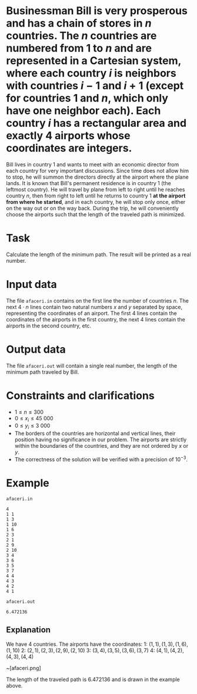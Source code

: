 # Businessman Bill is very prosperous and has a chain of stores in $n$ countries. The $n$ countries are numbered from $1$ to $n$ and are represented in a Cartesian system, where each country $i$ is neighbors with countries $i-1$ and $i+1$ (except for countries $1$ and $n$, which only have one neighbor each). Each country $i$ has a rectangular area and exactly $4$ airports whose coordinates are integers.
Bill lives in country $1$ and wants to meet with an economic director from each country for very important discussions. Since time does not allow him to stop, he will summon the directors directly at the airport where the plane lands.
It is known that Bill's permanent residence is in country $1$ (the leftmost country). He will travel by plane from left to right until he reaches country $n$, then from right to left until he returns to country $1$ **at the airport from where he started**, and in each country, he will stop only once, either on the way out or on the way back. During the trip, he will conveniently choose the airports such that the length of the traveled path is minimized.

# Task

Calculate the length of the minimum path. The result will be printed as a real number.

# Input data

The file `afaceri.in` contains on the first line the number of countries $n$. The next $4 \cdot n$ lines contain two natural numbers $x$ and $y$ separated by space, representing the coordinates of an airport. The first $4$ lines contain the coordinates of the airports in the first country, the next $4$ lines contain the airports in the second country, etc.

# Output data

The file `afaceri.out` will contain a single real number, the length of the minimum path traveled by Bill.

# Constraints and clarifications

* $1 \leq n \leq 300$
* $0 \leq x_i \leq 45 \ 000$
* $0 \leq y_i \leq 3 \ 000$
* The borders of the countries are horizontal and vertical lines, their position having no significance in our problem. The airports are strictly within the boundaries of the countries, and they are not ordered by $x$ or $y$.
* The correctness of the solution will be verified with a precision of $10^{-3}$.

# Example

`afaceri.in`
```
4
1 1
1 3
1 10
1 6
2 3
2 1
2 9
2 10
3 4
3 6
3 5
3 7
4 4
4 3
4 2
4 1
```

`afaceri.out`
```
6.472136
```

## Explanation

We have $4$ countries.
The airports have the coordinates:
$1$: $(1, 1), (1, 3), (1, 6), (1, 10)$
$2$: $(2, 1), (2, 3), (2, 9), (2, 10)$
$3$: $(3, 4), (3, 5), (3, 6), (3, 7)$
$4$: $(4, 1), (4, 2), (4, 3), (4, 4)$

~[afaceri.png]

The length of the traveled path is $6.472136$ and is drawn in the example above.